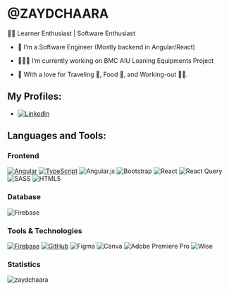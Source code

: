 # @ZAYDCHAARA

👨‍💻 Learner Enthusiast | Software Enthusiast

- 🔭 I’m a Software Engineer (Mostly backend in Angular/React)

- 👨🏻‍💻 I’m currently working on BMC AIU Loaning Equipments Project

- 🫶 With a love for Traveling 🗽, Food 🍱, and Working-out 🤸‍♂️.
  
## My Profiles:
- [![LinkedIn](https://img.shields.io/badge/LinkedIn-0077B5?style=flat&logo=linkedin&logoColor=white)](https://www.linkedin.com/in/zayd-chaara/)

## Languages and Tools:


### Frontend
[![Angular](https://img.shields.io/badge/Angular-DD0031?style=flat-square&logo=angular&logoColor=white)](https://angular.io/)
[![TypeScript](https://img.shields.io/badge/-TypeScript-007ACC?style=flat-square&logo=typescript)](https://www.typescriptlang.org/)
![Angular.js](https://img.shields.io/badge/angular.js-%23E23237.svg?style=for-the-badge&logo=angularjs&logoColor=white)
![Bootstrap](https://img.shields.io/badge/bootstrap-%238511FA.svg?style=for-the-badge&logo=bootstrap&logoColor=white)
![React](https://img.shields.io/badge/react-%2320232a.svg?style=for-the-badge&logo=react&logoColor=%2361DAFB)
![React Query](https://img.shields.io/badge/-React%20Query-FF4154?style=for-the-badge&logo=react%20query&logoColor=white)
![SASS](https://img.shields.io/badge/SASS-hotpink.svg?style=for-the-badge&logo=SASS&logoColor=white)
![HTML5](https://img.shields.io/badge/html5-%23E34F26.svg?style=for-the-badge&logo=html5&logoColor=white)



### Database
![Firebase](https://img.shields.io/badge/firebase-a08021?style=for-the-badge&logo=firebase&logoColor=ffcd34)


### Tools & Technologies
[![Firebase](https://img.shields.io/badge/Firebase-FFCA28?style=flat-square&logo=firebase&logoColor=black)](https://firebase.google.com/)
[![GitHub](https://img.shields.io/badge/GitHub-181717?style=flat-square&logo=github&logoColor=white)](https://github.com/)
![Figma](https://img.shields.io/badge/figma-%23F24E1E.svg?style=for-the-badge&logo=figma&logoColor=white)
![Canva](https://img.shields.io/badge/Canva-%2300C4CC.svg?style=for-the-badge&logo=Canva&logoColor=white)
![Adobe Premiere Pro](https://img.shields.io/badge/Adobe%20Premiere%20Pro-9999FF.svg?style=for-the-badge&logo=Adobe%20Premiere%20Pro&logoColor=white)
![Wise](https://img.shields.io/badge/Wise-394e79?style=for-the-badge&logo=wise&logoColor=00B9FF)


### Statistics

<p><img align="center" src="https://github-readme-stats.vercel.app/api/top-langs?username=zaydchaara&show_icons=true&locale=en&layout=compact" alt="zaydchaara" /></p>
